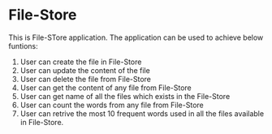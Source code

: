 # File-Store
This is File-STore application. The application can be used to achieve below funtions:
1. User can create the file in File-Store
2. User can update the content of the file
3. User can delete the file from File-Store
4. User can get the content of any file from File-Store
5. User can get name of all the files which exists in the File-Store
6. User can count the words from any file from File-Store
7. User can retrive the most 10 frequent words used in all the files available in File-Store.
